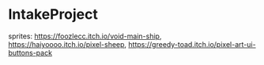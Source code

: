 # IntakeProject

sprites: https://foozlecc.itch.io/void-main-ship, 
         https://haiyoooo.itch.io/pixel-sheep,
         https://greedy-toad.itch.io/pixel-art-ui-buttons-pack